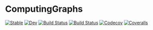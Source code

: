 # ComputingGraphs

[![Stable](https://img.shields.io/badge/docs-stable-blue.svg)](https://jalving.github.io/ComputingGraphs.jl/stable)
[![Dev](https://img.shields.io/badge/docs-dev-blue.svg)](https://jalving.github.io/ComputingGraphs.jl/dev)
[![Build Status](https://travis-ci.com/jalving/ComputingGraphs.jl.svg?branch=master)](https://travis-ci.com/jalving/ComputingGraphs.jl)
[![Build Status](https://ci.appveyor.com/api/projects/status/github/jalving/ComputingGraphs.jl?svg=true)](https://ci.appveyor.com/project/jalving/ComputingGraphs-jl)
[![Codecov](https://codecov.io/gh/jalving/ComputingGraphs.jl/branch/master/graph/badge.svg)](https://codecov.io/gh/jalving/ComputingGraphs.jl)
[![Coveralls](https://coveralls.io/repos/github/jalving/ComputingGraphs.jl/badge.svg?branch=master)](https://coveralls.io/github/jalving/ComputingGraphs.jl?branch=master)
